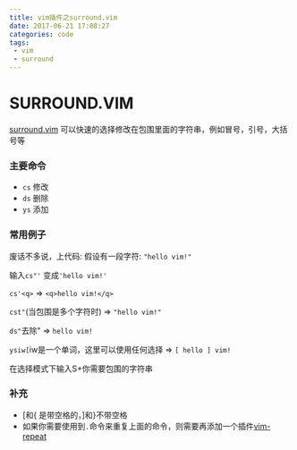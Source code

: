 ```yaml
---
title: vim插件之surround.vim
date: 2017-06-21 17:08:27
categories: code
tags:
 - vim
 - surround
---
```


# SURROUND.VIM
[surround.vim](https://github.com/tpope/vim-surround) 可以快速的选择修改在包围里面的字符串，例如冒号，引号，大括号等

### 主要命令
+ `cs` 修改
+ `ds` 删除
+ `ys` 添加

### 常用例子
废话不多说，上代码:
假设有一段字符: `"hello vim!"`

输入`cs"'`
变成`'hello vim!'`

`cs'<q>`
=> `<q>hello vim!</q>`

`cst"`(当包围是多个字符时)
=> `"hello vim!"`

`ds"`去除"
=> `hello vim!`

`ysiw[`iw是一个单词，这里可以使用任何选择
=> `[ hello ] vim!`

在选择模式下输入S+你需要包围的字符串

### 补充
+ [和{ 是带空格的，]和}不带空格
+ 如果你需要使用到`.`命令来重复上面的命令，则需要再添加一个插件[vim-repeat](https://github.com/tpope/vim-repeat)
